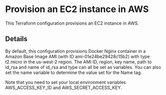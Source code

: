 # Provision an EC2 instance in AWS
This Terraform configuration provisions an EC2 instance in AWS.

## Details
By default, this configuration provisions Docker Nginx container in a Amazon Base Image AMI (with ID ami-01e24be29428c15b2) with type t2.micro in the us-west-2 region.
The AMI ID, region, key name, path to id_rsa and name of id_rsa and type can all be set as variables.
You can also set the name variable to determine the value set for the Name tag.

Note that you need to set your local environment variables AWS_ACCESS_KEY_ID and AWS_SECRET_ACCESS_KEY.
